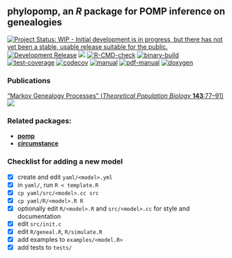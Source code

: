 ## **phylopomp**, an *R* package for POMP inference on genealogies

[![Project Status: WIP - Initial development is in progress, but there
has not yet been a stable, usable release suitable for the public.](https://www.repostatus.org/badges/latest/wip.svg)](https://www.repostatus.org/#wip)
[![Development Release](https://img.shields.io/github/release/kingaa/phylopomp.svg)](https://github.com/kingaa/phylopomp/releases/latest)
[![](https://www.r-pkg.org/badges/version/phylopomp?color=blue)](https://cran.r-project.org/package=phylopomp)
[![R-CMD-check](https://github.com/kingaa/phylopomp/actions/workflows/r-cmd-check.yml/badge.svg)](https://github.com/kingaa/phylopomp/actions/workflows/r-cmd-check.yml)
[![binary-build](https://github.com/kingaa/phylopomp/actions/workflows/binary-build.yml/badge.svg)](https://github.com/kingaa/phylopomp/actions/workflows/binary-build.yml)
[![test-coverage](https://github.com/kingaa/phylopomp/actions/workflows/test-coverage.yml/badge.svg)](https://github.com/kingaa/phylopomp/actions/workflows/test-coverage.yml)
[![codecov](https://codecov.io/gh/kingaa/phylopomp/branch/master/graph/badge.svg)](https://codecov.io/gh/kingaa/phylopomp)
[![manual](https://img.shields.io/badge/manual-HTML-brown)](https://kingaa.github.io/manuals/phylopomp/)
[![pdf-manual](https://img.shields.io/badge/manual-PDF-brown)](https://kingaa.github.io/manuals/phylopomp/pdf/)
[![doxygen](https://img.shields.io/badge/doxygen-HTML-brown)](https://kingaa.github.io/manuals/phylopomp/source/html/index.html)


### Publications

[“Markov Genealogy Processes” (*Theoretical Population Biology*
**143**:77–91)](https://doi.org/10.1016/j.tpb.2021.11.003)  
[![](https://img.shields.io/badge/doi-10.1016/j.tpb.2021.11.003-yellow.svg)](https://doi.org/10.1016/j.tpb.2021.11.003)

### Related packages:

  - [**pomp**](https://github.com/kingaa/pomp/)
  - [**circumstance**](https://github.com/kingaa/circumstance/)

### Checklist for adding a new model

- [x] create and edit `yaml/<model>.yml`
- [x] in `yaml/`, run `R < template.R`
- [x] `cp yaml/src/<model>.cc src`
- [x] `cp yaml/R/<model>.R R`
- [x] optionally edit `R/<model>.R` and `src/<model>.cc` for style and documentation
- [x] edit `src/init.c`
- [x] edit `R/geneal.R`, `R/simulate.R`
- [x] add examples to `examples/<model.R>`
- [x] add tests to `tests/`
